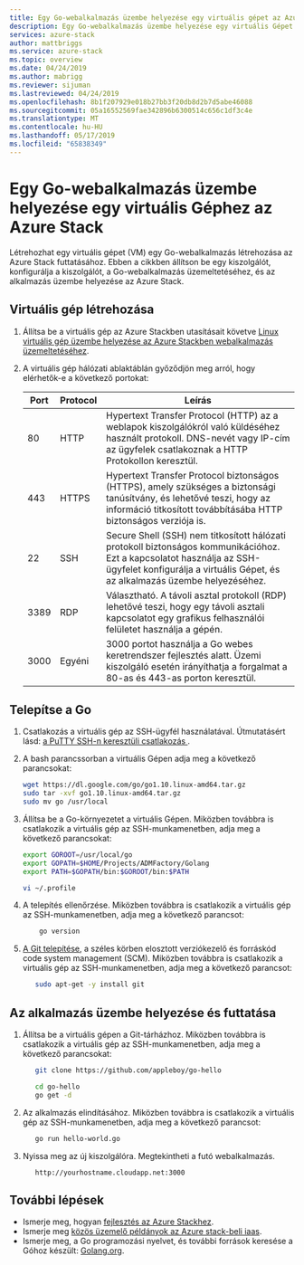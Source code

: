 ```yaml
---
title: Egy Go-webalkalmazás üzembe helyezése egy virtuális gépet az Azure Stackben |} A Microsoft Docs
description: Egy Go-webalkalmazás üzembe helyezése egy virtuális Gépet az Azure Stackben
services: azure-stack
author: mattbriggs
ms.service: azure-stack
ms.topic: overview
ms.date: 04/24/2019
ms.author: mabrigg
ms.reviewer: sijuman
ms.lastreviewed: 04/24/2019
ms.openlocfilehash: 8b1f207929e018b27bb3f20db8d2b7d5abe46088
ms.sourcegitcommit: 05a16552569fae342896b6300514c656c1df3c4e
ms.translationtype: MT
ms.contentlocale: hu-HU
ms.lasthandoff: 05/17/2019
ms.locfileid: "65838349"
---
```

# <a name="deploy-a-go-web-app-to-a-vm-in-azure-stack"></a>Egy Go-webalkalmazás üzembe helyezése egy virtuális Géphez az Azure Stack

Létrehozhat egy virtuális gépet (VM) egy Go-webalkalmazás létrehozása az Azure Stack futtatásához. Ebben a cikkben állítson be egy kiszolgálót, konfigurálja a kiszolgálót, a Go-webalkalmazás üzemeltetéséhez, és az alkalmazás üzembe helyezése az Azure Stack.

## <a name="create-a-vm"></a>Virtuális gép létrehozása

1. Állítsa be a virtuális gép az Azure Stackben utasításait követve [Linux virtuális gép üzembe helyezése az Azure Stackben webalkalmazás üzemeltetéséhez](azure-stack-dev-start-howto-deploy-linux.md).

2. A virtuális gép hálózati ablaktáblán győződjön meg arról, hogy elérhetők-e a következő portokat:

    | Port | Protocol | Leírás |
    | --- | --- | --- |
    | 80 | HTTP | Hypertext Transfer Protocol (HTTP) az a weblapok kiszolgálókról való küldéséhez használt protokoll. DNS-nevét vagy IP-cím az ügyfelek csatlakoznak a HTTP Protokollon keresztül. |
    | 443 | HTTPS | Hypertext Transfer Protocol biztonságos (HTTPS), amely szükséges a biztonsági tanúsítvány, és lehetővé teszi, hogy az információ titkosított továbbításába HTTP biztonságos verziója is. |
    | 22 | SSH | Secure Shell (SSH) nem titkosított hálózati protokoll biztonságos kommunikációhoz. Ezt a kapcsolatot használja az SSH-ügyfelet konfigurálja a virtuális Gépet, és az alkalmazás üzembe helyezéséhez. |
    | 3389 | RDP | Választható. A távoli asztal protokoll (RDP) lehetővé teszi, hogy egy távoli asztali kapcsolatot egy grafikus felhasználói felületet használja a gépén.   |
    | 3000 | Egyéni | 3000 portot használja a Go webes keretrendszer fejlesztés alatt. Üzemi kiszolgáló esetén irányíthatja a forgalmat a 80-as és 443-as porton keresztül. |

## <a name="install-go"></a>Telepítse a Go

1. Csatlakozás a virtuális gép az SSH-ügyfél használatával. Útmutatásért lásd: [a PuTTY SSH-n keresztüli csatlakozás ](azure-stack-dev-start-howto-ssh-public-key.md#connect-with-ssh-by-using-putty).

1. A bash parancssorban a virtuális Gépen adja meg a következő parancsokat:

    ```bash  
    wget https://dl.google.com/go/go1.10.linux-amd64.tar.gz
    sudo tar -xvf go1.10.linux-amd64.tar.gz
    sudo mv go /usr/local
    ```

2. Állítsa be a Go-környezetet a virtuális Gépen. Miközben továbbra is csatlakozik a virtuális gép az SSH-munkamenetben, adja meg a következő parancsokat:

    ```bash  
    export GOROOT=/usr/local/go
    export GOPATH=$HOME/Projects/ADMFactory/Golang
    export PATH=$GOPATH/bin:$GOROOT/bin:$PATH

    vi ~/.profile
    ```

3. A telepítés ellenőrzése. Miközben továbbra is csatlakozik a virtuális gép az SSH-munkamenetben, adja meg a következő parancsot:

    ```bash  
        go version
    ```

3. [A Git telepítése](https://git-scm.com), a széles körben elosztott verziókezelő és forráskód code system management (SCM). Miközben továbbra is csatlakozik a virtuális gép az SSH-munkamenetben, adja meg a következő parancsot:

    ```bash  
       sudo apt-get -y install git
    ```

## <a name="deploy-and-run-the-app"></a>Az alkalmazás üzembe helyezése és futtatása

1. Állítsa be a virtuális gépen a Git-tárházhoz. Miközben továbbra is csatlakozik a virtuális gép az SSH-munkamenetben, adja meg a következő parancsokat:

    ```bash  
       git clone https://github.com/appleboy/go-hello
    
       cd go-hello
       go get -d
    ```

2. Az alkalmazás elindításához. Miközben továbbra is csatlakozik a virtuális gép az SSH-munkamenetben, adja meg a következő parancsot:

    ```bash  
       go run hello-world.go
    ```

3. Nyissa meg az új kiszolgálóra. Megtekintheti a futó webalkalmazás.

    ```HTTP  
       http://yourhostname.cloudapp.net:3000
    ```

## <a name="next-steps"></a>További lépések

- Ismerje meg, hogyan [fejlesztés az Azure Stackhez](azure-stack-dev-start.md).
- Ismerje meg [közös üzemelő példányok az Azure stack-beli iaas](azure-stack-dev-start-deploy-app.md).
- Ismerje meg, a Go programozási nyelvet, és további források keresése a Góhoz készült: [Golang.org](https://golang.org).
